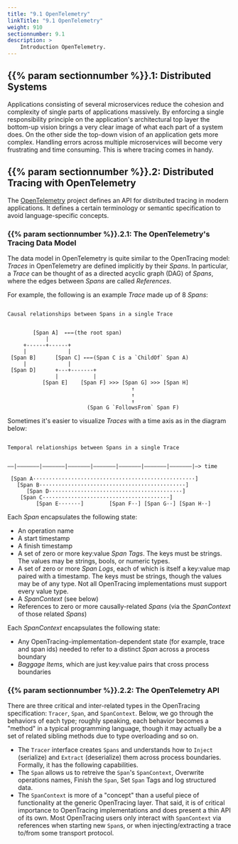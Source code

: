 ```yaml
---
title: "9.1 OpenTelemetry"
linkTitle: "9.1 OpenTelemetry"
weight: 910
sectionnumber: 9.1
description: >
    Introduction OpenTelemetry.
---
```



## {{% param sectionnumber %}}.1: Distributed Systems

Applications consisting of several microservices reduce the cohesion and complexity of single parts of applications massively. By enforcing a single responsibility principle on the application's architectural top layer the bottom-up vision brings a very clear image of what each part of a system does. On the other side the top-down vision of an application gets more complex. Handling errors across multiple microservices will become very frustrating and time consuming. This is where tracing comes in handy.


## {{% param sectionnumber %}}.2: Distributed Tracing with OpenTelemetry

The [OpenTelemetry](https://opentelemetry.io/) project defines an API for distributed tracing in modern applications. It defines a certain terminology or semantic specification to avoid language-specific concepts.


### {{% param sectionnumber %}}.2.1: The OpenTelemetry's Tracing Data Model

The data model in OpenTelemetry is quite similar to the OpenTracing model: *Traces* in OpenTelemetry are defined implicitly by their *Spans*. In particular, a *Trace* can be thought of as a directed acyclic graph (DAG) of *Spans*, where the edges between *Spans* are called *References*.

For example, the following is an example *Trace* made up of 8 *Spans*:

```text

Causal relationships between Spans in a single Trace


        [Span A]  ←←←(the root span)
            |
     +------+------+
     |             |
 [Span B]      [Span C] ←←←(Span C is a `ChildOf` Span A)
     |             |
 [Span D]      +---+-------+
               |           |
           [Span E]    [Span F] >>> [Span G] >>> [Span H]
                                       ↑
                                       ↑
                                       ↑
                         (Span G `FollowsFrom` Span F)

```

Sometimes it's easier to visualize *Traces* with a time axis as in the diagram below:

```text

Temporal relationships between Spans in a single Trace


––|–––––––|–––––––|–––––––|–––––––|–––––––|–––––––|–––––––|–> time

 [Span A···················································]
   [Span B··············································]
      [Span D··········································]
    [Span C········································]
         [Span E·······]        [Span F··] [Span G··] [Span H··]

```

Each *Span* encapsulates the following state:

* An operation name
* A start timestamp
* A finish timestamp
* A set of zero or more key:value *Span Tags*. The keys must be strings. The values may be strings, bools, or numeric types.
* A set of zero or more *Span Logs*, each of which is itself a key:value map paired with a timestamp. The keys must be strings, though the values may be of any type. Not all OpenTracing implementations must support every value type.
* A *SpanContext* (see below)
* References to zero or more causally-related *Spans* (via the *SpanContext* of those related *Spans*)

Each *SpanContext* encapsulates the following state:

* Any OpenTracing-implementation-dependent state (for example, trace and span ids) needed to refer to a distinct *Span* across a process boundary
* *Baggage Items*, which are just key:value pairs that cross process boundaries


### {{% param sectionnumber %}}.2.2: The OpenTelemetry API

There are three critical and inter-related types in the OpenTracing specification: `Tracer`, `Span`, and `SpanContext`. Below, we go through the behaviors of each type; roughly speaking, each behavior becomes a "method" in a typical programming language, though it may actually be a set of related sibling methods due to type overloading and so on.

* The `Tracer` interface creates `Spans` and understands how to `Inject` (serialize) and `Extract` (deserialize) them across process boundaries. Formally, it has the following capabilities.
* The `Span` allows us to retreive the `Span`'s `SpanContext`, Overwrite operations names, Finish the `Span`, Set `Span` Tags and log structured data.
* The `SpanContext` is more of a "concept" than a useful piece of functionality at the generic OpenTracing layer. That said, it is of critical importance to OpenTracing implementations and does present a thin API of its own. Most OpenTracing users only interact with `SpanContext` via references when starting new `Span`s, or when injecting/extracting a trace to/from some transport protocol.
